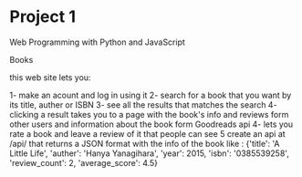 # Project 1

Web Programming with Python and JavaScript
 
 Books 

 this web site lets you:

1- make an acount and log in using it 
2- search for a book that you want by its title, auther or ISBN
3- see all the results that matches the search
4- clicking a result takes you to a page with the book's info and reviews form 
	other users and information about the book form Goodreads api
4- lets you rate a book and leave a review of it that people can see
5 create an api at /api/<isbn>  that returns a JSON format with the info of   the book like : {'title': 'A Little Life', 'auther': 'Hanya Yanagihara', 'year': 2015, 'isbn': '0385539258', 'review_count': 2, 'average_score': 4.5}
